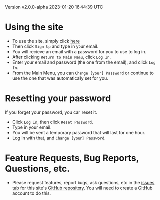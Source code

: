 Version v2.0.0-alpha 2023-01-20 16:44:39 UTC

# Using the site
- To use the site, simply click [here](https://quiz-2.rowanackerman.repl.co/).
- Then click `Sign Up` and type in your email.
- You will recieve an email with a password for you to use to log in.
- After clicking `Return to Main Menu`, click `Log In`.
- Enter your email and password (the one from the email), and click `Log In`.
- From the Main Menu, you can `Change [your] Password` or continue to use the one that
was automatically set for you.

# Resetting your password
If you forget your password, you can reset it.
- Click `Log In`, then click `Reset Password`.
- Type in your email.
- You will be sent a temporary password that will last for one hour.
- Log in with that, and `Change [your] Password`.

# Feature Requests, Bug Reports, Questions, etc.
- Please request features, report bugs, ask questions, etc in the
[issues tab](https://github.com/codeBodger/Quiz-2/issues) for this site's
[GitHub repository](https://github.com/codeBodger/Quiz-2).  You will need to create a
GitHub account to do this.  
